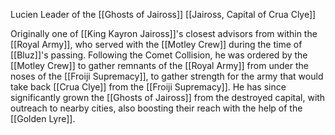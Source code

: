 Lucien
Leader of the [[Ghosts of Jaiross]]
[[Jaiross, Capital of Crua Clye]]

Originally one of [[King Kayron Jaiross]]'s closest advisors from within the [[Royal Army]], who served with the [[Motley Crew]] during the time of [[Bluz]]'s passing. Following the Comet Collision, he was ordered by the [[Motley Crew]] to gather remnants of the [[Royal Army]] from under the noses of the [[Froiji Supremacy]], to gather strength for the army that would take back [[Crua Clye]] from the [[Froiji Supremacy]]. He has since significantly grown the [[Ghosts of Jaiross]] from the destroyed capital, with outreach to nearby cities, also boosting their reach with the help of the [[Golden Lyre]].